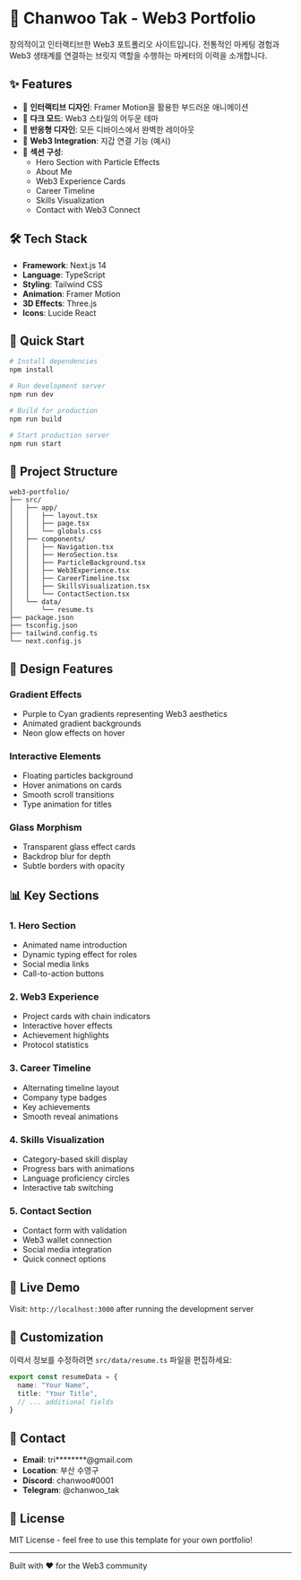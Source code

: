 # 🚀 Chanwoo Tak - Web3 Portfolio

창의적이고 인터랙티브한 Web3 포트폴리오 사이트입니다. 전통적인 마케팅 경험과 Web3 생태계를 연결하는 브릿지 역할을 수행하는 마케터의 이력을 소개합니다.

## ✨ Features

- 🎨 **인터랙티브 디자인**: Framer Motion을 활용한 부드러운 애니메이션
- 🌙 **다크 모드**: Web3 스타일의 어두운 테마
- 📱 **반응형 디자인**: 모든 디바이스에서 완벽한 레이아웃
- 🔗 **Web3 Integration**: 지갑 연결 기능 (예시)
- 🎯 **섹션 구성**:
  - Hero Section with Particle Effects
  - About Me
  - Web3 Experience Cards
  - Career Timeline
  - Skills Visualization
  - Contact with Web3 Connect

## 🛠 Tech Stack

- **Framework**: Next.js 14
- **Language**: TypeScript
- **Styling**: Tailwind CSS
- **Animation**: Framer Motion
- **3D Effects**: Three.js
- **Icons**: Lucide React

## 🚀 Quick Start

```bash
# Install dependencies
npm install

# Run development server
npm run dev

# Build for production
npm run build

# Start production server
npm run start
```

## 📁 Project Structure

```
web3-portfolio/
├── src/
│   ├── app/
│   │   ├── layout.tsx
│   │   ├── page.tsx
│   │   └── globals.css
│   ├── components/
│   │   ├── Navigation.tsx
│   │   ├── HeroSection.tsx
│   │   ├── ParticleBackground.tsx
│   │   ├── Web3Experience.tsx
│   │   ├── CareerTimeline.tsx
│   │   ├── SkillsVisualization.tsx
│   │   └── ContactSection.tsx
│   └── data/
│       └── resume.ts
├── package.json
├── tsconfig.json
├── tailwind.config.ts
└── next.config.js
```

## 🎨 Design Features

### Gradient Effects
- Purple to Cyan gradients representing Web3 aesthetics
- Animated gradient backgrounds
- Neon glow effects on hover

### Interactive Elements
- Floating particles background
- Hover animations on cards
- Smooth scroll transitions
- Type animation for titles

### Glass Morphism
- Transparent glass effect cards
- Backdrop blur for depth
- Subtle borders with opacity

## 📊 Key Sections

### 1. **Hero Section**
- Animated name introduction
- Dynamic typing effect for roles
- Social media links
- Call-to-action buttons

### 2. **Web3 Experience**
- Project cards with chain indicators
- Interactive hover effects
- Achievement highlights
- Protocol statistics

### 3. **Career Timeline**
- Alternating timeline layout
- Company type badges
- Key achievements
- Smooth reveal animations

### 4. **Skills Visualization**
- Category-based skill display
- Progress bars with animations
- Language proficiency circles
- Interactive tab switching

### 5. **Contact Section**
- Contact form with validation
- Web3 wallet connection
- Social media integration
- Quick connect options

## 🔗 Live Demo

Visit: `http://localhost:3000` after running the development server

## 📝 Customization

이력서 정보를 수정하려면 `src/data/resume.ts` 파일을 편집하세요:

```typescript
export const resumeData = {
  name: "Your Name",
  title: "Your Title",
  // ... additional fields
}
```

## 🤝 Contact

- **Email**: tri********@gmail.com
- **Location**: 부산 수영구
- **Discord**: chanwoo#0001
- **Telegram**: @chanwoo_tak

## 📄 License

MIT License - feel free to use this template for your own portfolio!

---

Built with ❤️ for the Web3 community